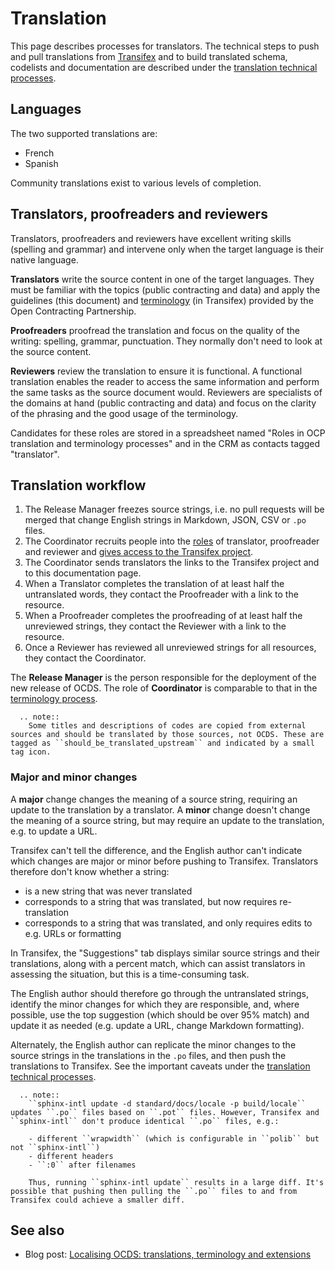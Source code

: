 # Translation

This page describes processes for translators. The technical steps to push and pull translations from [Transifex](understanding_transifex) and to build translated schema, codelists and documentation are described under the [translation technical processes](technical).

## Languages

The two supported translations are:

* French
* Spanish

Community translations exist to various levels of completion.

## Translators, proofreaders and reviewers

Translators, proofreaders and reviewers have excellent writing skills (spelling and grammar) and intervene only when the target language is their native language.

**Translators** write the source content in one of the target languages. They must be familiar with the topics (public contracting and data) and apply the guidelines (this document) and [terminology](terminology) (in Transifex) provided by the Open Contracting Partnership.

**Proofreaders** proofread the translation and focus on the quality of the writing: spelling, grammar, punctuation. They normally don't need to look at the source content.

**Reviewers** review the translation to ensure it is functional. A functional translation enables the reader to access the same information and perform the same tasks as the source document would. Reviewers are specialists of the domains at hand (public contracting and data) and focus on the clarity of the phrasing and the good usage of the terminology.

Candidates for these roles are stored in a spreadsheet named "Roles in OCP translation and terminology processes" and in the CRM as contacts tagged "translator".

## Translation workflow

1. The Release Manager freezes source strings, i.e. no pull requests will be merged that change English strings in Markdown, JSON, CSV or  `.po` files.
1. The Coordinator recruits people into the [roles](#translators-proofreaders-and-reviewers) of translator, proofreader and reviewer and [gives access to the Transifex project](using_transifex#controlling-access-permissions).
1. The Coordinator sends translators the links to the Transifex project and to this documentation page.
1. When a Translator completes the translation of at least half the untranslated words, they contact the Proofreader with a link to the resource.
1. When a Proofreader completes the proofreading of at least half the unreviewed strings, they contact the Reviewer with a link to the resource.
1. Once a Reviewer has reviewed all unreviewed strings for all resources, they contact the Coordinator.

The **Release Manager** is the person responsible for the deployment of the new release of OCDS. The role of **Coordinator** is comparable to that in the [terminology process](terminology#coordinator).

```eval_rst
  .. note::
    Some titles and descriptions of codes are copied from external sources and should be translated by those sources, not OCDS. These are tagged as ``should_be_translated_upstream`` and indicated by a small tag icon.
```

### Major and minor changes

A **major** change changes the meaning of a source string, requiring an update to the translation by a translator. A **minor** change doesn't change the meaning of a source string, but may require an update to the translation, e.g. to update a URL.

Transifex can't tell the difference, and the English author can't indicate which changes are major or minor before pushing to Transifex. Translators therefore don't know whether a string:

* is a new string that was never translated
* corresponds to a string that was translated, but now requires re-translation
* corresponds to a string that was translated, and only requires edits to e.g. URLs or formatting

In Transifex, the "Suggestions" tab displays similar source strings and their translations, along with a percent match, which can assist translators in assessing the situation, but this is a time-consuming task.

The English author should therefore go through the untranslated strings, identify the minor changes for which they are responsible, and, where possible, use the top suggestion (which should be over 95% match) and update it as needed (e.g. update a URL, change Markdown formatting).

Alternately, the English author can replicate the minor changes to the source strings in the translations in the `.po` files, and then push the translations to Transifex. See the important caveats under the [translation technical processes](technical#push-and-pull-translations-from-transifex).

```eval_rst
  .. note::
    ``sphinx-intl update -d standard/docs/locale -p build/locale`` updates ``.po`` files based on ``.pot`` files. However, Transifex and ``sphinx-intl`` don't produce identical ``.po`` files, e.g.:

    - different ``wrapwidth`` (which is configurable in ``polib`` but not ``sphinx-intl``)
    - different headers
    - ``:0`` after filenames

    Thus, running ``sphinx-intl update`` results in a large diff. It's possible that pushing then pulling the ``.po`` files to and from Transifex could achieve a smaller diff.
```

## See also

* Blog post: [Localising OCDS: translations, terminology and extensions](https://www.open-contracting.org/2016/07/26/localising-ocds-translations-terminology-extensions/)

